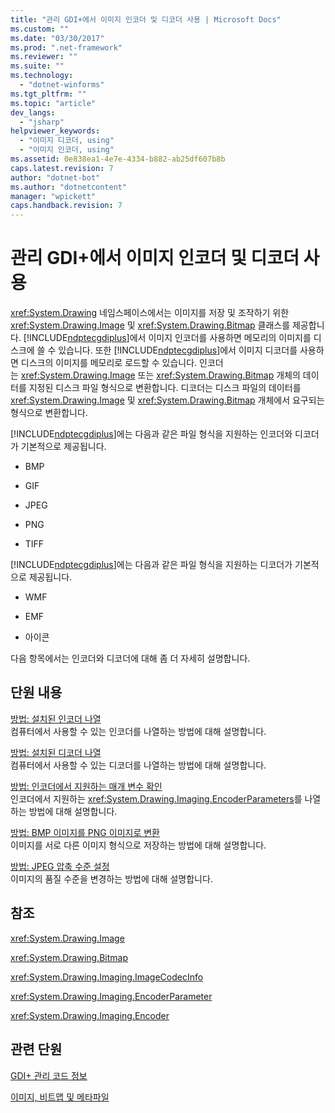 ```yaml
---
title: "관리 GDI+에서 이미지 인코더 및 디코더 사용 | Microsoft Docs"
ms.custom: ""
ms.date: "03/30/2017"
ms.prod: ".net-framework"
ms.reviewer: ""
ms.suite: ""
ms.technology: 
  - "dotnet-winforms"
ms.tgt_pltfrm: ""
ms.topic: "article"
dev_langs: 
  - "jsharp"
helpviewer_keywords: 
  - "이미지 디코더, using"
  - "이미지 인코더, using"
ms.assetid: 0e838ea1-4e7e-4334-b882-ab25df607b8b
caps.latest.revision: 7
author: "dotnet-bot"
ms.author: "dotnetcontent"
manager: "wpickett"
caps.handback.revision: 7
---
```

# 관리 GDI+에서 이미지 인코더 및 디코더 사용
<xref:System.Drawing> 네임스페이스에서는 이미지를 저장 및 조작하기 위한 <xref:System.Drawing.Image> 및 <xref:System.Drawing.Bitmap> 클래스를 제공합니다.  [!INCLUDE[ndptecgdiplus](../../../../includes/ndptecgdiplus-md.md)]에서 이미지 인코더를 사용하면 메모리의 이미지를 디스크에 쓸 수 있습니다. 또한 [!INCLUDE[ndptecgdiplus](../../../../includes/ndptecgdiplus-md.md)]에서 이미지 디코더를 사용하면 디스크의 이미지를 메모리로 로드할 수 있습니다.  인코더는 <xref:System.Drawing.Image> 또는 <xref:System.Drawing.Bitmap> 개체의 데이터를 지정된 디스크 파일 형식으로 변환합니다.  디코더는 디스크 파일의 데이터를 <xref:System.Drawing.Image> 및 <xref:System.Drawing.Bitmap> 개체에서 요구되는 형식으로 변환합니다.  
  
 [!INCLUDE[ndptecgdiplus](../../../../includes/ndptecgdiplus-md.md)]에는 다음과 같은 파일 형식을 지원하는 인코더와 디코더가 기본적으로 제공됩니다.  
  
-   BMP  
  
-   GIF  
  
-   JPEG  
  
-   PNG  
  
-   TIFF  
  
 [!INCLUDE[ndptecgdiplus](../../../../includes/ndptecgdiplus-md.md)]에는 다음과 같은 파일 형식을 지원하는 디코더가 기본적으로 제공됩니다.  
  
-   WMF  
  
-   EMF  
  
-   아이콘  
  
 다음 항목에서는 인코더와 디코더에 대해 좀 더 자세히 설명합니다.  
  
## 단원 내용  
 [방법: 설치된 인코더 나열](../../../../docs/framework/winforms/advanced/how-to-list-installed-encoders.md)  
 컴퓨터에서 사용할 수 있는 인코더를 나열하는 방법에 대해 설명합니다.  
  
 [방법: 설치된 디코더 나열](../../../../docs/framework/winforms/advanced/how-to-list-installed-decoders.md)  
 컴퓨터에서 사용할 수 있는 디코더를 나열하는 방법에 대해 설명합니다.  
  
 [방법: 인코더에서 지원하는 매개 변수 확인](../../../../docs/framework/winforms/advanced/how-to-determine-the-parameters-supported-by-an-encoder.md)  
 인코더에서 지원하는 <xref:System.Drawing.Imaging.EncoderParameters>를 나열하는 방법에 대해 설명합니다.  
  
 [방법: BMP 이미지를 PNG 이미지로 변환](../../../../docs/framework/winforms/advanced/how-to-convert-a-bmp-image-to-a-png-image.md)  
 이미지를 서로 다른 이미지 형식으로 저장하는 방법에 대해 설명합니다.  
  
 [방법: JPEG 압축 수준 설정](../../../../docs/framework/winforms/advanced/how-to-set-jpeg-compression-level.md)  
 이미지의 품질 수준을 변경하는 방법에 대해 설명합니다.  
  
## 참조  
 <xref:System.Drawing.Image>  
  
 <xref:System.Drawing.Bitmap>  
  
 <xref:System.Drawing.Imaging.ImageCodecInfo>  
  
 <xref:System.Drawing.Imaging.EncoderParameter>  
  
 <xref:System.Drawing.Imaging.Encoder>  
  
## 관련 단원  
 [GDI\+ 관리 코드 정보](../../../../docs/framework/winforms/advanced/about-gdi-managed-code.md)  
  
 [이미지, 비트맵 및 메타파일](../../../../docs/framework/winforms/advanced/images-bitmaps-and-metafiles.md)
